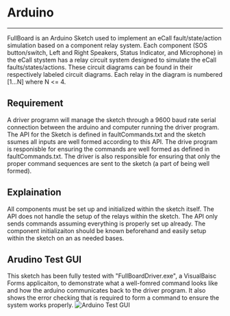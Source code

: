 # Arduino 
---
FullBoard is an Arduino Sketch used to implement an eCall fault/state/action
simulation based on a component relay system. Each component (SOS button/switch,
Left and Right Speakers, Status Indicator, and Microphone) in the eCall stystem 
has a relay circuit system designed to simulate the eCall faults/states/actions.
These circuit diagrams can be found in their respectively labeled circuit
diagrams. Each relay in the diagram is numbered [1...N] where N <= 4.

## Requirement
A driver programn will manage the sketch through a 9600 baud rate serial
connection between the arduino and computer running the driver program. The API 
for the Sketch is defined in faultCommands.txt and the sketch ssumes all inputs 
are well formed according to this API. The drive program is responisble for
ensuring the commands are well formed as defined in faultCommands.txt. The driver 
is also responsible for ensuring that only the proper command sequences are sent 
to the sketch (a part of being well formed).

## Explaination
All components must be set up and initialized within the sketch itself. The API
does not handle the setup of the relays within the sketch. The API only sends
commands assuming everything is properly set up already. The component 
initializaiton should be known beforehand and easily setup within the sketch on
an as needed bases. 

## Arudino Test GUI
This sketch has been fully tested with "FullBoardDriver.exe", a VisualBaisc Forms
applicaiton, to demonstrate what a well-fomred command looks like and how the 
arduino communicates back to the driver program. It also shows the error checking
that is required to form a command to ensure the system works properly. 
![Arduino Test GUI](arduino-gui.png)
